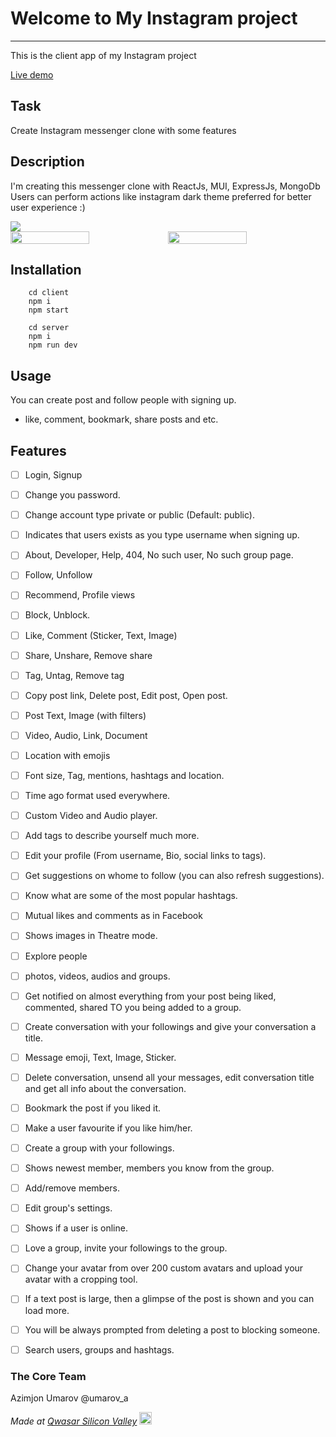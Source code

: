 # Welcome to My Instagram project
***
This is the client app of my Instagram project

<a href="https://qwasar-instagram.netlify.app"> Live demo </a>

## Task
Create Instagram messenger clone with some features

## Description
I'm creating this messenger clone with ReactJs, MUI, ExpressJs, MongoDb
Users can perform actions like instagram
dark theme preferred for better user experience :)

<img src="https://i.ibb.co/SB9gb2j/Screen-Shot-2022-09-20-at-21-40-51.png"/>
<div style="display: flex;">
	<img src="https://i.ibb.co/Tv8rSMh/Screen-Shot-2022-09-20-at-21-47-37.png" width="50%"/>
	<img src="https://i.ibb.co/wddmwDg/Screen-Shot-2022-09-20-at-21-48-06.png" width="50%"/>
</div>

## Installation
````
	cd client
	npm i
	npm start
````

````
	cd server
	npm i
	npm run dev
````

## Usage
You can create post and follow people with signing up.
- like, comment, bookmark, share posts and etc.

## Features
- [ ] Login, Signup

- [ ] Change you password.

- [ ] Change account type private or public (Default: public).

- [ ] Indicates that users exists as you type username when signing up.

- [ ] About, Developer, Help, 404, No such user, No such group page.

- [ ] Follow, Unfollow
- [ ] Recommend, Profile views
- [ ] Block, Unblock.

- [ ] Like, Comment (Sticker, Text, Image)
- [ ] Share, Unshare, Remove share
- [ ] Tag, Untag, Remove tag
- [ ] Copy post link, Delete post, Edit post, Open post.

- [ ] Post Text, Image (with filters)
- [ ] Video, Audio, Link, Document
- [ ] Location with emojis
- [ ] Font size, Tag, mentions, hashtags and location.

- [ ] Time ago format used everywhere.

- [ ] Custom Video and Audio player.

- [ ] Add tags to describe yourself much more.

- [ ] Edit your profile (From username, Bio, social links to tags).

- [ ] Get suggestions on whome to follow (you can also refresh suggestions).

- [ ] Know what are some of the most popular hashtags.

- [ ] Mutual likes and comments as in Facebook

- [ ] Shows images in Theatre mode.

- [ ] Explore people
- [ ] photos, videos, audios and groups.

- [ ] Get notified on almost everything from your post being liked, commented, shared TO you being added to a group.

- [ ] Create conversation with your followings and give your conversation a title.

- [ ] Message emoji, Text, Image, Sticker.

- [ ] Delete conversation, unsend all your messages, edit conversation title and get all info about the conversation.

- [ ] Bookmark the post if you liked it.

- [ ] Make a user favourite if you like him/her.

- [ ] Create a group with your followings.

- [ ] Shows newest member, members you know from the group.

- [ ] Add/remove members.

- [ ] Edit group's settings.

- [ ] Shows if a user is online.

- [ ] Love a group, invite your followings to the group.

- [ ] Change your avatar from over 200 custom avatars and upload your avatar with a cropping tool.

- [ ] If a text post is large, then a glimpse of the post is shown and you can load more.

- [ ] You will be always prompted from deleting a post to blocking someone.

- [ ] Search users, groups and hashtags.

### The Core Team
Azimjon Umarov
@umarov_a

<span><i>Made at <a href='https://qwasar.io'>Qwasar Silicon Valley</a></i></span>
<span><img alt='Qwasar Silicon Valley Logo' src='https://storage.googleapis.com/qwasar-public/qwasar-logo_50x50.png' width='20px'></span>

